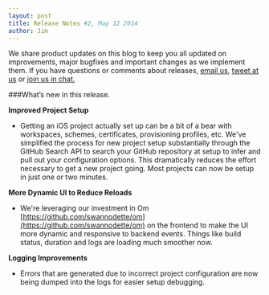 ```yaml
---
layout: post
title: Release Notes #2, May 12 2014
author: Jim
---
```


We share product updates on this blog to keep you all updated on improvements, major bugfixes and important changes as we implement them. If you have questions or comments about releases, [email us](mailto:help@distiller.io),
[tweet at us](http://twitter.com/appdistiller) or
[join us in chat.](http://distiller.io/chat)

###What’s new in this release.

**Improved Project Setup**

- Getting an iOS project actually set up can be a bit of a bear with workspaces, schemes, certificates, provisioning profiles, etc. We've simplified the process for new project setup substantially through the GitHub Search API to search your GitHub repository at setup to infer and pull out your configuration options. This dramatically reduces the effort necessary to get a new project going. Most projects can now be setup in just one or two minutes.

**More Dynamic UI to Reduce Reloads**

- We're leveraging our investment in Om [https://github.com/swannodette/om](https://github.com/swannodette/om) on the frontend to make the UI more dynamic and responsive to backend events. Things like build status, duration and logs are loading much smoother now.

**Logging Improvements**

- Errors that are generated due to incorrect project configuration are now being dumped into the logs for easier setup debugging.


